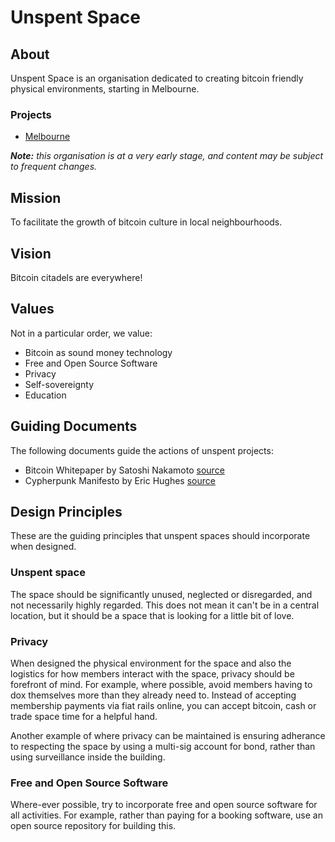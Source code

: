 # Unspent Space

## About
Unspent Space is an organisation dedicated to creating bitcoin friendly physical environments, starting in Melbourne.

### Projects
- [Melbourne](https://github.com/unspentspace/melbourne)

_**Note:** this organisation is at a very early stage, and content may be subject to frequent changes._

## Mission
To facilitate the growth of bitcoin culture in local neighbourhoods.

## Vision
Bitcoin citadels are everywhere!

## Values
Not in a particular order, we value:
- Bitcoin as sound money technology
- Free and Open Source Software
- Privacy
- Self-sovereignty
- Education

## Guiding Documents
The following documents guide the actions of unspent projects:
- Bitcoin Whitepaper by Satoshi Nakamoto [source](https://bitcoin.org/bitcoin.pdf)
- Cypherpunk Manifesto by Eric Hughes [source](https://nakamotoinstitute.org/cypherpunk-manifesto/)

## Design Principles
These are the guiding principles that unspent spaces should incorporate when designed. 

### Unspent space
The space should be significantly unused, neglected or disregarded, and not necessarily highly regarded. This does not mean it can't be in a central location, but it should be a space that is looking for a little bit of love.

### Privacy
When designed the physical environment for the space and also the logistics for how members interact with the space, privacy should be forefront of mind. For example, where possible, avoid members having to dox themselves more than they already need to. Instead of accepting membership payments via fiat rails online, you can accept bitcoin, cash or trade space time for a helpful hand.

Another example of where privacy can be maintained is ensuring adherance to respecting the space by using a multi-sig account for bond, rather than using surveillance inside the building.

### Free and Open Source Software
Where-ever possible, try to incorporate free and open source software for all activities. For example, rather than paying for a booking software, use an open source repository for building this.
